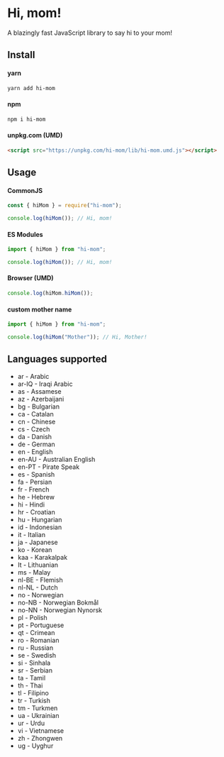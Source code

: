 # Hi, mom!

A blazingly fast JavaScript library to say hi to your mom!

## Install

#### yarn

```bash
yarn add hi-mom
```

#### npm

```bash
npm i hi-mom
```

#### unpkg.com (UMD)

```html
<script src="https://unpkg.com/hi-mom/lib/hi-mom.umd.js"></script>
```

## Usage

#### CommonJS

```javascript
const { hiMom } = require("hi-mom");

console.log(hiMom()); // Hi, mom!
```

#### ES Modules

```javascript
import { hiMom } from "hi-mom";

console.log(hiMom()); // Hi, mom!
```

#### Browser (UMD)

```javascript
console.log(hiMom.hiMom());
```

#### custom mother name

```javascript
import { hiMom } from "hi-mom";

console.log(hiMom("Mother")); // Hi, Mother!
```

## Languages supported

- ar - Arabic
- ar-IQ - Iraqi Arabic
- as - Assamese
- az - Azerbaijani
- bg - Bulgarian
- ca - Catalan
- cn - Chinese
- cs - Czech
- da - Danish
- de - German
- en - English
- en-AU - Australian English
- en-PT - Pirate Speak
- es - Spanish
- fa - Persian
- fr - French
- he - Hebrew
- hi - Hindi
- hr - Croatian
- hu - Hungarian
- id - Indonesian
- it - Italian
- ja - Japanese
- ko - Korean
- kaa - Karakalpak
- lt - Lithuanian
- ms - Malay
- nl-BE - Flemish
- nl-NL - Dutch
- no - Norwegian
- no-NB - Norwegian Bokmål
- no-NN - Norwegian Nynorsk
- pl - Polish
- pt - Portuguese
- qt - Crimean
- ro - Romanian
- ru - Russian
- se - Swedish
- si - Sinhala
- sr - Serbian
- ta - Tamil
- th - Thai
- tl - Filipino
- tr - Turkish
- tm - Turkmen
- ua - Ukrainian
- ur - Urdu
- vi - Vietnamese
- zh - Zhongwen
- ug - Uyghur
